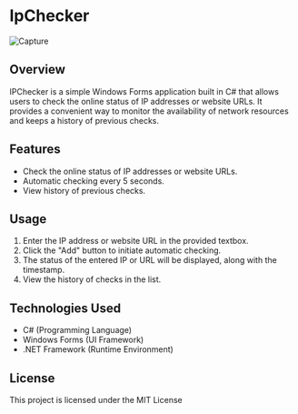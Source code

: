 # IpChecker

![Capture](https://github.com/developing-off/IpChecker/assets/45017738/5473c53a-a08a-4ef9-814a-fb778dd49f79)


## Overview

IPChecker is a simple Windows Forms application built in C# that allows users to check the online status of IP addresses or website URLs. It provides a convenient way to monitor the availability of network resources and keeps a history of previous checks.

## Features

- Check the online status of IP addresses or website URLs.
- Automatic checking every 5 seconds.
- View history of previous checks.

## Usage

1. Enter the IP address or website URL in the provided textbox.
2. Click the "Add" button to initiate automatic checking.
3. The status of the entered IP or URL will be displayed, along with the timestamp.
4. View the history of checks in the list.

## Technologies Used

- C# (Programming Language)
- Windows Forms (UI Framework)
- .NET Framework (Runtime Environment)

## License

This project is licensed under the MIT License

